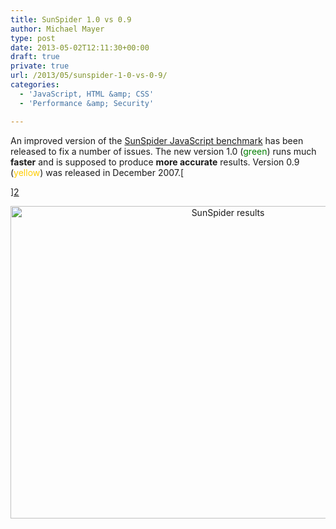```yaml
---
title: SunSpider 1.0 vs 0.9
author: Michael Mayer
type: post
date: 2013-05-02T12:11:30+00:00
draft: true
private: true
url: /2013/05/sunspider-1-0-vs-0-9/
categories:
  - 'JavaScript, HTML &amp; CSS'
  - 'Performance &amp; Security'

---
```

An improved version of the [SunSpider JavaScript benchmark][1] has been released to fix a number of issues. The new version 1.0 (<span style="color: #008000;">green</span>) runs much **faster** and is supposed to produce **more accurate** results. Version 0.9 (<span style="color: #ffcc00;">yellow</span>) was released in December 2007.[
  
][2] 

<p style="text-align: center;">
  <img class="aligncenter size-full wp-image-2551" alt="SunSpider results" src="/wp-content/uploads/2013/05/20130502020151.png" width="680" height="500" srcset="/wp-content/uploads/2013/05/20130502020151.png 680w, /wp-content/uploads/2013/05/20130502020151-500x367.png 500w" sizes="(max-width: 680px) 100vw, 680px" />
</p>

 [1]: http://www.webkit.org/perf/sunspider-1.0/sunspider-1.0/driver.html
 [2]: http://lastzero.net/wp-content/uploads/2013/05/20130502020151.png